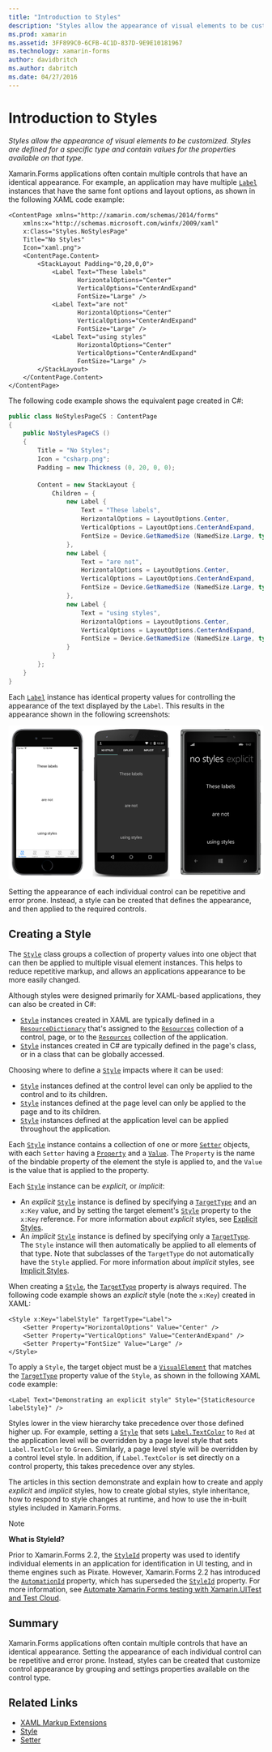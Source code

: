 ```yaml
---
title: "Introduction to Styles"
description: "Styles allow the appearance of visual elements to be customized. Styles are defined for a specific type and contain values for the properties available on that type."
ms.prod: xamarin
ms.assetid: 3FF899C0-6CFB-4C1D-837D-9E9E10181967
ms.technology: xamarin-forms
author: davidbritch
ms.author: dabritch
ms.date: 04/27/2016
---
```


# Introduction to Styles

_Styles allow the appearance of visual elements to be customized. Styles are defined for a specific type and contain values for the properties available on that type._

Xamarin.Forms applications often contain multiple controls that have an identical appearance. For example, an application may have multiple [`Label`](https://developer.xamarin.com/api/type/Xamarin.Forms.Label/) instances that have the same font options and layout options, as shown in the following XAML code example:

```xaml
<ContentPage xmlns="http://xamarin.com/schemas/2014/forms"
    xmlns:x="http://schemas.microsoft.com/winfx/2009/xaml"
    x:Class="Styles.NoStylesPage"
    Title="No Styles"
    Icon="xaml.png">
    <ContentPage.Content>
        <StackLayout Padding="0,20,0,0">
            <Label Text="These labels"
                   HorizontalOptions="Center"
                   VerticalOptions="CenterAndExpand"
                   FontSize="Large" />
            <Label Text="are not"
                   HorizontalOptions="Center"
                   VerticalOptions="CenterAndExpand"
                   FontSize="Large" />
            <Label Text="using styles"
                   HorizontalOptions="Center"
                   VerticalOptions="CenterAndExpand"
                   FontSize="Large" />
        </StackLayout>
    </ContentPage.Content>
</ContentPage>
```

The following code example shows the equivalent page created in C#:

```csharp
public class NoStylesPageCS : ContentPage
{
    public NoStylesPageCS ()
    {
        Title = "No Styles";
        Icon = "csharp.png";
        Padding = new Thickness (0, 20, 0, 0);

        Content = new StackLayout {
            Children = {
                new Label {
                    Text = "These labels",
                    HorizontalOptions = LayoutOptions.Center,
                    VerticalOptions = LayoutOptions.CenterAndExpand,
                    FontSize = Device.GetNamedSize (NamedSize.Large, typeof(Label))
                },
                new Label {
                    Text = "are not",
                    HorizontalOptions = LayoutOptions.Center,
                    VerticalOptions = LayoutOptions.CenterAndExpand,
                    FontSize = Device.GetNamedSize (NamedSize.Large, typeof(Label))
                },
                new Label {
                    Text = "using styles",
                    HorizontalOptions = LayoutOptions.Center,
                    VerticalOptions = LayoutOptions.CenterAndExpand,
                    FontSize = Device.GetNamedSize (NamedSize.Large, typeof(Label))
                }
            }
        };
    }
}
```

Each [`Label`](https://developer.xamarin.com/api/type/Xamarin.Forms.Label/) instance has identical property values for controlling the appearance of the text displayed by the `Label`. This results in the appearance shown in the following screenshots:

[![](introduction-images/no-styles.png "Label Appearance without Styles")](introduction-images/no-styles-large.png#lightbox "Label Appearance without Styles")

Setting the appearance of each individual control can be repetitive and error prone. Instead, a style can be created that defines the appearance, and then applied to the required controls.

## Creating a Style

The [`Style`](https://developer.xamarin.com/api/type/Xamarin.Forms.Style/) class groups a collection of property values into one object that can then be applied to multiple visual element instances. This helps to reduce repetitive markup, and allows an applications appearance to be more easily changed.

Although styles were designed primarily for XAML-based applications, they can also be created in C#:

- [`Style`](https://developer.xamarin.com/api/type/Xamarin.Forms.Style/) instances created in XAML are typically defined in a [`ResourceDictionary`](https://developer.xamarin.com/api/type/Xamarin.Forms.ResourceDictionary/) that's assigned to the [`Resources`](https://developer.xamarin.com/api/property/Xamarin.Forms.VisualElement.Resources/) collection of a control, page, or to the [`Resources`](https://developer.xamarin.com/api/property/Xamarin.Forms.Application.Resources/) collection of the application.
- [`Style`](https://developer.xamarin.com/api/type/Xamarin.Forms.Style/) instances created in C# are typically defined in the page's class, or in a class that can be globally accessed.

Choosing where to define a [`Style`](https://developer.xamarin.com/api/type/Xamarin.Forms.Style/) impacts where it can be used:

- [`Style`](https://developer.xamarin.com/api/type/Xamarin.Forms.Style/) instances defined at the control level can only be applied to the control and to its children.
- [`Style`](https://developer.xamarin.com/api/type/Xamarin.Forms.Style/) instances defined at the page level can only be applied to the page and to its children.
- [`Style`](https://developer.xamarin.com/api/type/Xamarin.Forms.Style/) instances defined at the application level can be applied throughout the application.

Each [`Style`](https://developer.xamarin.com/api/type/Xamarin.Forms.Style/) instance contains a collection of one or more [`Setter`](https://developer.xamarin.com/api/type/Xamarin.Forms.Setter/) objects, with each `Setter` having a [`Property`](https://developer.xamarin.com/api/property/Xamarin.Forms.Setter.Property/) and a [`Value`](https://developer.xamarin.com/api/property/Xamarin.Forms.Setter.Value/). The `Property` is the name of the bindable property of the element the style is applied to, and the `Value` is the value that is applied to the property.

Each [`Style`](https://developer.xamarin.com/api/type/Xamarin.Forms.Style/) instance can be *explicit*, or *implicit*:

- An *explicit* [`Style`](https://developer.xamarin.com/api/type/Xamarin.Forms.Style/) instance is defined by specifying a [`TargetType`](https://developer.xamarin.com/api/property/Xamarin.Forms.Style.TargetType/) and an `x:Key` value, and by setting the target element's [`Style`](https://developer.xamarin.com/api/property/Xamarin.Forms.VisualElement.Style/) property to the `x:Key` reference. For more information about *explicit* styles, see [Explicit Styles](~/xamarin-forms/user-interface/styles/explicit.md).
- An *implicit* [`Style`](https://developer.xamarin.com/api/type/Xamarin.Forms.Style/) instance is defined by specifying only a [`TargetType`](https://developer.xamarin.com/api/property/Xamarin.Forms.Style.TargetType/). The `Style` instance will then automatically be applied to all elements of that type. Note that subclasses of the `TargetType` do not automatically have the `Style` applied. For more information about *implicit* styles, see [Implicit Styles](~/xamarin-forms/user-interface/styles/implicit.md).

When creating a [`Style`](https://developer.xamarin.com/api/type/Xamarin.Forms.Style/), the [`TargetType`](https://developer.xamarin.com/api/property/Xamarin.Forms.Style.TargetType/) property is always required. The following code example shows an *explicit* style (note the `x:Key`) created in XAML:

```xaml
<Style x:Key="labelStyle" TargetType="Label">
    <Setter Property="HorizontalOptions" Value="Center" />
    <Setter Property="VerticalOptions" Value="CenterAndExpand" />
    <Setter Property="FontSize" Value="Large" />
</Style>
```

To apply a `Style`, the target object must be a [`VisualElement`](https://developer.xamarin.com/api/type/Xamarin.Forms.VisualElement/) that matches the [`TargetType`](https://developer.xamarin.com/api/property/Xamarin.Forms.Style.TargetType/) property value of the `Style`, as shown in the following XAML code example:

```xaml
<Label Text="Demonstrating an explicit style" Style="{StaticResource labelStyle}" />
```

Styles lower in the view hierarchy take precedence over those defined higher up. For example, setting a [`Style`](https://developer.xamarin.com/api/type/Xamarin.Forms.Style/) that sets [`Label.TextColor`](https://developer.xamarin.com/api/property/Xamarin.Forms.Label.TextColor/) to `Red` at the application level will be overridden by a page level style that sets `Label.TextColor` to `Green`. Similarly, a page level style will be overridden by a control level style. In addition, if `Label.TextColor` is set directly on a control property, this takes precedence over any styles.

The articles in this section demonstrate and explain how to create and apply *explicit* and *implicit* styles, how to create global styles, style inheritance, how to respond to style changes at runtime, and how to use the in-built styles included in Xamarin.Forms.

> [!NOTE]
> **What is StyleId?**
>
> Prior to Xamarin.Forms 2.2, the [`StyleId`](https://developer.xamarin.com/api/property/Xamarin.Forms.Element.StyleId/) property was used to identify individual elements in an application for identification in UI testing, and in theme engines such as Pixate. However, Xamarin.Forms 2.2 has introduced the [`AutomationId`](https://developer.xamarin.com/api/property/Xamarin.Forms.Element.AutomationId/) property, which has superseded the [`StyleId`](https://developer.xamarin.com/api/property/Xamarin.Forms.Element.StyleId/) property. For more information, see [Automate Xamarin.Forms testing with Xamarin.UITest and Test Cloud](~/xamarin-forms/deploy-test/uitest-and-test-cloud.md).

## Summary

Xamarin.Forms applications often contain multiple controls that have an identical appearance. Setting the appearance of each individual control can be repetitive and error prone. Instead, styles can be created that customize control appearance by grouping and settings properties available on the control type.


## Related Links

- [XAML Markup Extensions](~/xamarin-forms/xaml/xaml-basics/xaml-markup-extensions.md)
- [Style](https://developer.xamarin.com/api/type/Xamarin.Forms.Style/)
- [Setter](https://developer.xamarin.com/api/type/Xamarin.Forms.Setter/)
